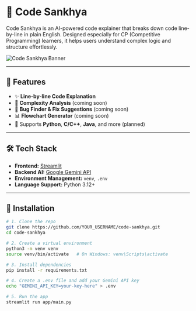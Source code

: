 # 🧠 Code Sankhya

Code Sankhya is an AI-powered code explainer that breaks down code line-by-line in plain English. Designed especially for CP (Competitive Programming) learners, it helps users understand complex logic and structure effortlessly.

![Code Sankhya Banner](https://your-image-link-if-you-have-one.com)

---

## 🚀 Features

- ✨ **Line-by-line Code Explanation**
- 🧮 **Complexity Analysis** (coming soon)
- 🐞 **Bug Finder & Fix Suggestions** (coming soon)
- 📊 **Flowchart Generator** (coming soon)
- 🔁 Supports **Python**, **C/C++**, **Java**, and more (planned)

---

## 🛠 Tech Stack

- **Frontend:** [Streamlit](https://streamlit.io/)
- **Backend AI:** [Google Gemini API](https://ai.google.dev/)
- **Environment Management:** `venv`, `.env`
- **Language Support:** Python 3.12+

---

## 🔧 Installation

```bash
# 1. Clone the repo
git clone https://github.com/YOUR_USERNAME/code-sankhya.git
cd code-sankhya

# 2. Create a virtual environment
python3 -m venv venv
source venv/bin/activate   # On Windows: venv\Scripts\activate

# 3. Install dependencies
pip install -r requirements.txt

# 4. Create a .env file and add your Gemini API key
echo "GEMINI_API_KEY=your-key-here" > .env

# 5. Run the app
streamlit run app/main.py
